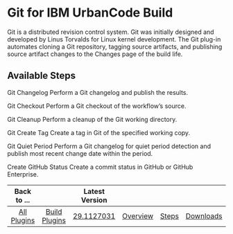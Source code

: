 
Git for IBM UrbanCode Build
===========================


Git is a distributed revision control system. Git was initially designed and developed by Linus Torvalds for Linux 
kernel development. The Git plug-in automates cloning a Git repository, tagging source artifacts, and publishing source 
artifact changes to the Changes page of the build life.



Available Steps
---------------


Git Changelog Perform a Git
 changelog and publish the results.


Git Checkout Perform a Git checkout of the workflow’s source.


Git Cleanup 
Perform a cleanup of the Git working directory.


Git Create Tag Create a tag in Git of the specified working copy.



Git Quiet Period Perform a Git changelog for quiet period detection and publish most recent change date within the 
period.


Create GitHub Status Create a commit status in GitHub or GitHub Enterprise.





|Back to ...||Latest Version||||
| :---: | :---: | :---: | :---: | :---: | :---: |
|[All Plugins](../../index.md)|[Build Plugins](../README.md)|[29.1127031](https://raw.githubusercontent.com/UrbanCode/IBM-UCB-PLUGINS/main/files/Git/Git-29.1127031.zip)|[Overview](overview.md)|[Steps](steps.md)|[Downloads](downloads.md)|
